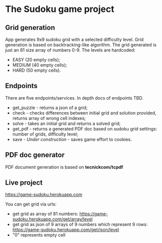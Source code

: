 # The Sudoku game project

## Grid generation
App generates 9x9 sudoku grid with a selected difficulty level. 
Grid generation is based on backtracking-like algorithm.
The grid generated is just an 81 size array of numbers 0-9.
The levels are hardcoded:
 * EASY (20 empty cells);
 * MEDIUM (40 empty cells);
 * HARD (50 empty cells).

 ## Endpoints
There are five endpoints/services. In depth docs of endpoints TBD.
* get_puzzle - returns a json of a grid;
* check - checks differences between initial grid and solution provided, returns array of wrong cell indexes;
* solve - takes an initial grid and returns a solved grid;
* get_pdf - returns a generated PDF doc based on sudoku grid settings: number of grids, difficulty level;
* save - *Under construction* - saves game effort to cookies.

## PDF doc generator
PDF document generation is based on **tecnickcom/tcpdf**

## Live project
https://game-sudoku.herokuapp.com

You can get grid via urls:
- get grid as array of 81 numbers: https://game-sudoku.herokuapp.com/get/array/level
- get grid as json of 9 arrays of 9 numbers which represent 9 rows: https://game-sudoku.herokuapp.com/get/json/level
- "0" represents empty cell